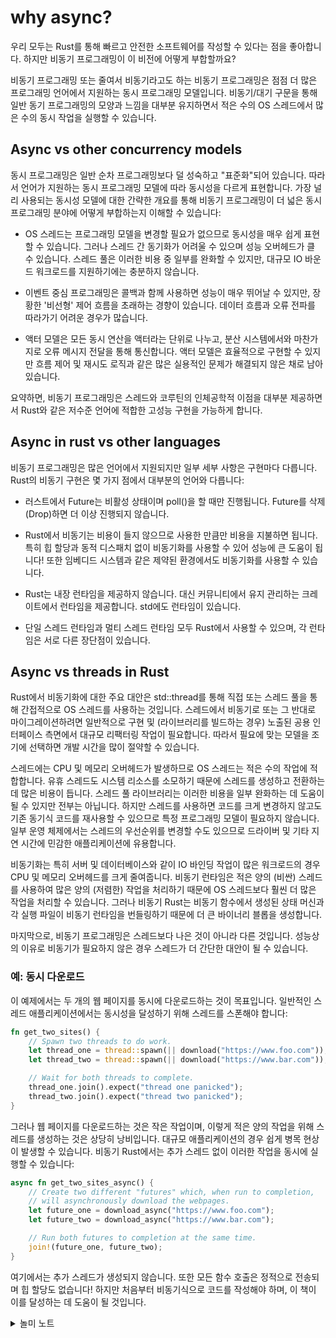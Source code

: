 # why async?

우리 모두는 Rust를 통해 빠르고 안전한 소프트웨어를 작성할 수 있다는 점을 좋아합니다. 하지만 비동기 프로그래밍이 이 비전에 어떻게 부합할까요?

비동기 프로그래밍 또는 줄여서 비동기라고도 하는 비동기 프로그래밍은 점점 더 많은 프로그래밍 언어에서 지원하는 동시 프로그래밍 모델입니다. 비동기/대기 구문을 통해 일반 동기 프로그래밍의 모양과 느낌을 대부분 유지하면서 적은 수의 OS 스레드에서 많은 수의 동시 작업을 실행할 수 있습니다.

## Async vs other concurrency models

동시 프로그래밍은 일반 순차 프로그래밍보다 덜 성숙하고 "표준화"되어 있습니다. 따라서 언어가 지원하는 동시 프로그래밍 모델에 따라 동시성을 다르게 표현합니다. 가장 널리 사용되는 동시성 모델에 대한 간략한 개요를 통해 비동기 프로그래밍이 더 넓은 동시 프로그래밍 분야에 어떻게 부합하는지 이해할 수 있습니다:

 - OS 스레드는 프로그래밍 모델을 변경할 필요가 없으므로 동시성을 매우 쉽게 표현할 수 있습니다. 그러나 스레드 간 동기화가 어려울 수 있으며 성능 오버헤드가 클 수 있습니다. 스레드 풀은 이러한 비용 중 일부를 완화할 수 있지만, 대규모 IO 바운드 워크로드를 지원하기에는 충분하지 않습니다.

- 이벤트 중심 프로그래밍은 콜백과 함께 사용하면 성능이 매우 뛰어날 수 있지만, 장황한 '비선형' 제어 흐름을 초래하는 경향이 있습니다. 데이터 흐름과 오류 전파를 따라가기 어려운 경우가 많습니다.

- 액터 모델은 모든 동시 연산을 액터라는 단위로 나누고, 분산 시스템에서와 마찬가지로 오류 메시지 전달을 통해 통신합니다. 액터 모델은 효율적으로 구현할 수 있지만 흐름 제어 및 재시도 로직과 같은 많은 실용적인 문제가 해결되지 않은 채로 남아 있습니다.

요약하면, 비동기 프로그래밍은 스레드와 코루틴의 인체공학적 이점을 대부분 제공하면서 Rust와 같은 저수준 언어에 적합한 고성능 구현을 가능하게 합니다.

## Async in rust vs other languages

비동기 프로그래밍은 많은 언어에서 지원되지만 일부 세부 사항은 구현마다 다릅니다. Rust의 비동기 구현은 몇 가지 점에서 대부분의 언어와 다릅니다:

- 러스트에서 Future는 비활성 상태이며 poll()을 할 때만 진행됩니다. Future를 삭제(Drop)하면 더 이상 진행되지 않습니다.

- Rust에서 비동기는 비용이 들지 않으므로 사용한 만큼만 비용을 지불하면 됩니다. 특히 힙 할당과 동적 디스패치 없이 비동기화를 사용할 수 있어 성능에 큰 도움이 됩니다! 또한 임베디드 시스템과 같은 제약된 환경에서도 비동기화를 사용할 수 있습니다.

- Rust는 내장 런타임을 제공하지 않습니다. 대신 커뮤니티에서 유지 관리하는 크레이트에서 런타임을 제공합니다. std에도 런타임이 있습니다.

- 단일 스레드 런타임과 멀티 스레드 런타임 모두 Rust에서 사용할 수 있으며, 각 런타임은 서로 다른 장단점이 있습니다.

## Async vs threads in Rust

Rust에서 비동기화에 대한 주요 대안은 std::thread를 통해 직접 또는 스레드 풀을 통해 간접적으로 OS 스레드를 사용하는 것입니다. 스레드에서 비동기로 또는 그 반대로 마이그레이션하려면 일반적으로 구현 및 (라이브러리를 빌드하는 경우) 노출된 공용 인터페이스 측면에서 대규모 리팩터링 작업이 필요합니다. 따라서 필요에 맞는 모델을 조기에 선택하면 개발 시간을 많이 절약할 수 있습니다.

스레드에는 CPU 및 메모리 오버헤드가 발생하므로 OS 스레드는 적은 수의 작업에 적합합니다. 유휴 스레드도 시스템 리소스를 소모하기 때문에 스레드를 생성하고 전환하는 데 많은 비용이 듭니다. 스레드 풀 라이브러리는 이러한 비용을 일부 완화하는 데 도움이 될 수 있지만 전부는 아닙니다. 하지만 스레드를 사용하면 코드를 크게 변경하지 않고도 기존 동기식 코드를 재사용할 수 있으므로 특정 프로그래밍 모델이 필요하지 않습니다. 일부 운영 체제에서는 스레드의 우선순위를 변경할 수도 있으므로 드라이버 및 기타 지연 시간에 민감한 애플리케이션에 유용합니다.

비동기화는 특히 서버 및 데이터베이스와 같이 IO 바인딩 작업이 많은 워크로드의 경우 CPU 및 메모리 오버헤드를 크게 줄여줍니다. 비동기 런타임은 적은 양의 (비싼) 스레드를 사용하여 많은 양의 (저렴한) 작업을 처리하기 때문에 OS 스레드보다 훨씬 더 많은 작업을 처리할 수 있습니다. 그러나 비동기 Rust는 비동기 함수에서 생성된 상태 머신과 각 실행 파일이 비동기 런타임을 번들링하기 때문에 더 큰 바이너리 블롭을 생성합니다.

마지막으로, 비동기 프로그래밍은 스레드보다 나은 것이 아니라 다른 것입니다. 성능상의 이유로 비동기가 필요하지 않은 경우 스레드가 더 간단한 대안이 될 수 있습니다.

### 예: 동시 다운로드

이 예제에서는 두 개의 웹 페이지를 동시에 다운로드하는 것이 목표입니다. 일반적인 스레드 애플리케이션에서는 동시성을 달성하기 위해 스레드를 스폰해야 합니다:

```rust
fn get_two_sites() {
    // Spawn two threads to do work.
    let thread_one = thread::spawn(|| download("https://www.foo.com"));
    let thread_two = thread::spawn(|| download("https://www.bar.com"));

    // Wait for both threads to complete.
    thread_one.join().expect("thread one panicked");
    thread_two.join().expect("thread two panicked");
}
```

그러나 웹 페이지를 다운로드하는 것은 작은 작업이며, 이렇게 적은 양의 작업을 위해 스레드를 생성하는 것은 상당히 낭비입니다. 대규모 애플리케이션의 경우 쉽게 병목 현상이 발생할 수 있습니다. 비동기 Rust에서는 추가 스레드 없이 이러한 작업을 동시에 실행할 수 있습니다:

```rust
async fn get_two_sites_async() {
    // Create two different "futures" which, when run to completion,
    // will asynchronously download the webpages.
    let future_one = download_async("https://www.foo.com");
    let future_two = download_async("https://www.bar.com");

    // Run both futures to completion at the same time.
    join!(future_one, future_two);
}
```

여기에서는 추가 스레드가 생성되지 않습니다. 또한 모든 함수 호출은 정적으로 전송되며 힙 할당도 없습니다! 하지만 처음부터 비동기식으로 코드를 작성해야 하며, 이 책이 이를 달성하는 데 도움이 될 것입니다.

<details>

<summary> 놀미 노트 </summary>

- async / await는 기본 쓰레드 풀을 시작할 때 갖고 있으므로 초기 시작 비용은 있습니다. 

</details>


